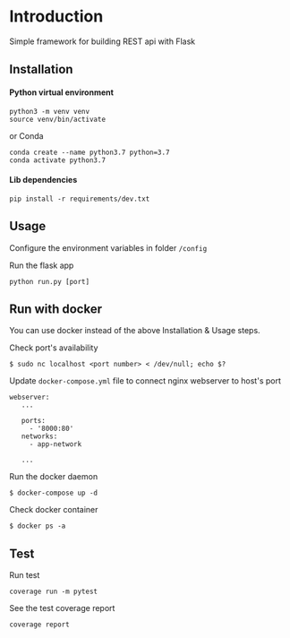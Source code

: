 # Introduction
Simple framework for building REST api with Flask 

## Installation
#### Python virtual environment
```shell script
python3 -m venv venv
source venv/bin/activate
```
or Conda
```shell script
conda create --name python3.7 python=3.7
conda activate python3.7
```

#### Lib dependencies
```
pip install -r requirements/dev.txt 
```

## Usage
Configure the environment variables in folder `/config`

Run the flask app
```
python run.py [port]
```
 
 ## Run with docker
 You can use docker instead of the above Installation & Usage steps.
 
 Check port's availability
 ```
 $ sudo nc localhost <port number> < /dev/null; echo $?
 ```

 
 Update `docker-compose.yml` file to connect nginx webserver to host's port
 ```
 webserver:
    ...
    
    ports:
      - '8000:80'
    networks:
      - app-network
    
    ...
 ```
 
 Run the docker daemon
  ```
 $ docker-compose up -d
 ```
 
 Check docker container
 ```
 $ docker ps -a
 ```
 
## Test

Run test
```
coverage run -m pytest
```

See the test coverage report
```
coverage report
```
